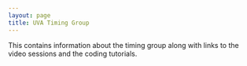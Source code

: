 ```yaml
---
layout: page
title: UVA Timing Group
---
```


This contains information about the timing group along with links to the video sessions and the coding tutorials.
